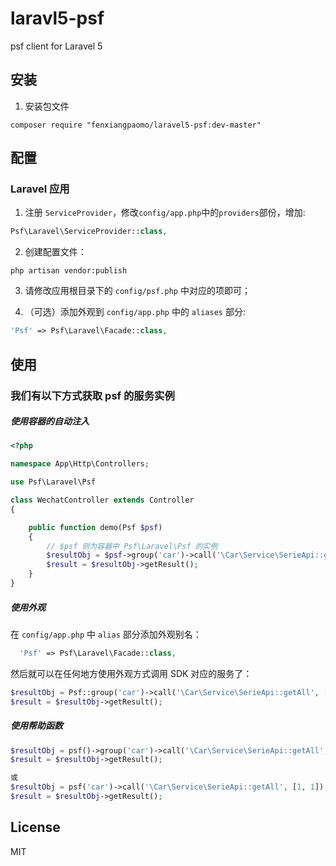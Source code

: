 # laravl5-psf

psf client for Laravel 5

## 安装

1. 安装包文件

  ```shell
  composer require "fenxiangpaomo/laravel5-psf:dev-master"
  ```

## 配置

### Laravel 应用

1. 注册 `ServiceProvider`，修改`config/app.php`中的`providers`部份，增加:

  ```php
  Psf\Laravel\ServiceProvider::class,
  ```

2. 创建配置文件：

  ```shell
  php artisan vendor:publish
  ```

3. 请修改应用根目录下的 `config/psf.php` 中对应的项即可；

4. （可选）添加外观到 `config/app.php` 中的 `aliases` 部分:

  ```php
  'Psf' => Psf\Laravel\Facade::class,
  ```

## 使用


### 我们有以下方式获取 psf 的服务实例

##### 使用容器的自动注入

```php
<?php

namespace App\Http\Controllers;

use Psf\Laravel\Psf 

class WechatController extends Controller
{

    public function demo(Psf $psf)
    {
        // $psf 则为容器中 Psf\Laravel\Psf 的实例
        $resultObj = $psf->group('car')->call('\Car\Service\SerieApi::getAll', [1, 1]);
        $result = $resultObj->getResult();
    }
}

```

##### 使用外观

在 `config/app.php` 中 `alias` 部分添加外观别名：

```php
  'Psf' => Psf\Laravel\Facade::class,
```

然后就可以在任何地方使用外观方式调用 SDK 对应的服务了：

```php
$resultObj = Psf::group('car')->call('\Car\Service\SerieApi::getAll', [1, 1]);
$result = $resultObj->getResult();

```

##### 使用帮助函数

```php
$resultObj = psf()->group('car')->call('\Car\Service\SerieApi::getAll', [1, 1]);
$result = $resultObj->getResult();

或
$resultObj = psf('car')->call('\Car\Service\SerieApi::getAll', [1, 1]);
$result = $resultObj->getResult();
```



## License

MIT
